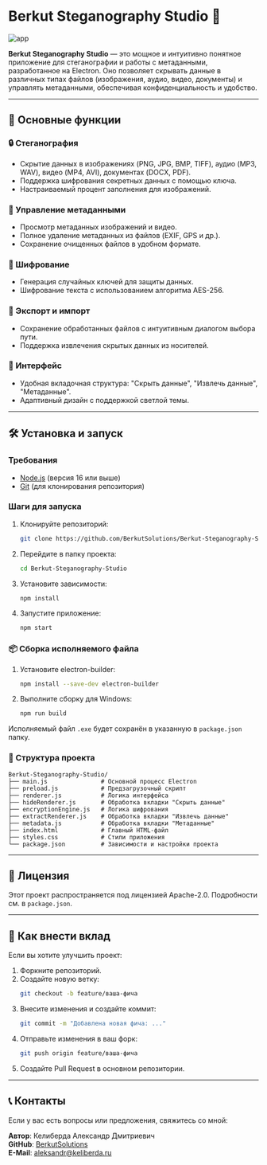 # Berkut Steganography Studio 🦅
![app](https://github.com/user-attachments/assets/41b555f7-f012-4805-9c81-3cf704f0df70)

**Berkut Steganography Studio** — это мощное и интуитивно понятное приложение для стеганографии и работы с метаданными, разработанное на Electron. Оно позволяет скрывать данные в различных типах файлов (изображения, аудио, видео, документы) и управлять метаданными, обеспечивая конфиденциальность и удобство.

---

## 🚀 Основные функции

### 🔒 Стеганография
- Скрытие данных в изображениях (PNG, JPG, BMP, TIFF), аудио (MP3, WAV), видео (MP4, AVI), документах (DOCX, PDF).
- Поддержка шифрования секретных данных с помощью ключа.
- Настраиваемый процент заполнения для изображений.

### 🧹 Управление метаданными
- Просмотр метаданных изображений и видео.
- Полное удаление метаданных из файлов (EXIF, GPS и др.).
- Сохранение очищенных файлов в удобном формате.

### 🔑 Шифрование
- Генерация случайных ключей для защиты данных.
- Шифрование текста с использованием алгоритма AES-256.

### 💾 Экспорт и импорт
- Сохранение обработанных файлов с интуитивным диалогом выбора пути.
- Поддержка извлечения скрытых данных из носителей.

### 🎨 Интерфейс
- Удобная вкладочная структура: "Скрыть данные", "Извлечь данные", "Метаданные".
- Адаптивный дизайн с поддержкой светлой темы.

---

## 🛠 Установка и запуск

### Требования
- [Node.js](https://nodejs.org/) (версия 16 или выше)
- [Git](https://git-scm.com/) (для клонирования репозитория)

### Шаги для запуска
1. Клонируйте репозиторий:
   ```bash
   git clone https://github.com/BerkutSolutions/Berkut-Steganography-Studio.git
   ```

2. Перейдите в папку проекта:
   ```bash
   cd Berkut-Steganography-Studio
   ```

3. Установите зависимости:
   ```bash
   npm install
   ```

4. Запустите приложение:
   ```bash
   npm start
   ```

### 📦 Сборка исполняемого файла
1. Установите electron-builder:
   ```bash
   npm install --save-dev electron-builder
   ```

2. Выполните сборку для Windows:
   ```bash
   npm run build
   ```

Исполняемый файл `.exe` будет сохранён в указанную в `package.json` папку.

### 📂 Структура проекта
```plaintext
Berkut-Steganography-Studio/
├── main.js               # Основной процесс Electron
├── preload.js            # Предзагрузочный скрипт
├── renderer.js           # Логика интерфейса
├── hideRenderer.js       # Обработка вкладки "Скрыть данные"
├── encryptionEngine.js   # Логика шифрования
├── extractRenderer.js    # Обработка вкладки "Извлечь данные"
├── metadata.js           # Обработка вкладки "Метаданные"
├── index.html            # Главный HTML-файл
├── styles.css            # Стили приложения
└── package.json          # Зависимости и настройки проекта
```

---

## 📄 Лицензия
Этот проект распространяется под лицензией Apache-2.0. Подробности см. в `package.json`.

---

## 🤝 Как внести вклад
Если вы хотите улучшить проект:

1. Форкните репозиторий.
2. Создайте новую ветку:
   ```bash
   git checkout -b feature/ваша-фича
   ```
3. Внесите изменения и создайте коммит:
   ```bash
   git commit -m "Добавлена новая фича: ..."
   ```
4. Отправьте изменения в ваш форк:
   ```bash
   git push origin feature/ваша-фича
   ```
5. Создайте Pull Request в основном репозитории.

---

## 📞 Контакты
Если у вас есть вопросы или предложения, свяжитесь со мной:

**Автор**: Келиберда Александр Дмитриевич  
**GitHub**: [BerkutSolutions](https://github.com/BerkutSolutions)  
**E-Mail**: [aleksandr@keliberda.ru](mailto:aleksandr@keliberda.ru)
